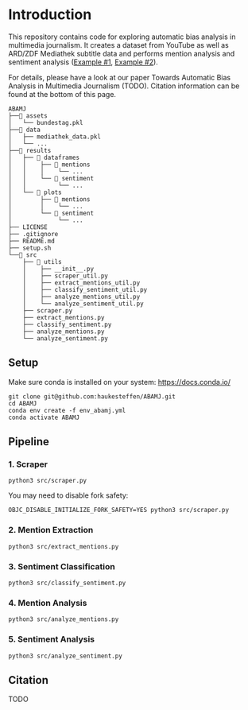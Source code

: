 # Introduction

This repository contains code for exploring automatic bias analysis in multimedia journalism. It creates a dataset from YouTube as well as ARD/ZDF Mediathek subtitle data and performs mention analysis and sentiment analysis ([Example #1](results/plots/mentions/party_mentions_zeromean.pdf), [Example #2](results/plots/sentiment/party_negative_zeromean.pdf)).

For details, please have a look at our paper Towards Automatic Bias Analysis in Multimedia Journalism (TODO). Citation information can be found at the bottom of this page.

```
ABAMJ
├──📂 assets
│   └── bundestag.pkl
├──📂 data
│   ├── mediathek_data.pkl
│   └── ...
├──📂 results
│   ├── 📂 dataframes
│   │    ├── 📂 mentions
│   │    │    └── ...
│   │    └── 📂 sentiment
│   │         └── ...
│   └── 📂 plots
│        ├── 📂 mentions
│        │    └── ...
│        └── 📂 sentiment
│             └── ...
├── LICENSE
├── .gitignore
├── README.md
├── setup.sh
└──📂 src
    ├── 📂 utils
    │    ├── __init__.py
    │    ├── scraper_util.py
    │    ├── extract_mentions_util.py
    │    ├── classify_sentiment_util.py
    │    ├── analyze_mentions_util.py
    │    └── analyze_sentiment_util.py
    ├── scraper.py
    ├── extract_mentions.py
    ├── classify_sentiment.py
    ├── analyze_mentions.py
    └── analyze_sentiment.py
```

## Setup
Make sure conda is installed on your system:
https://docs.conda.io/

```shell
git clone git@github.com:haukesteffen/ABAMJ.git
cd ABAMJ
conda env create -f env_abamj.yml
conda activate ABAMJ
```

## Pipeline

### 1. Scraper
```shell
python3 src/scraper.py
```

You may need to disable fork safety:
```shell
OBJC_DISABLE_INITIALIZE_FORK_SAFETY=YES python3 src/scraper.py
```
### 2. Mention Extraction
```shell
python3 src/extract_mentions.py
```

### 3. Sentiment Classification
```shell
python3 src/classify_sentiment.py
```

### 4. Mention Analysis
```shell
python3 src/analyze_mentions.py
```

### 5. Sentiment Analysis 
```shell
python3 src/analyze_sentiment.py
```

## Citation

TODO
